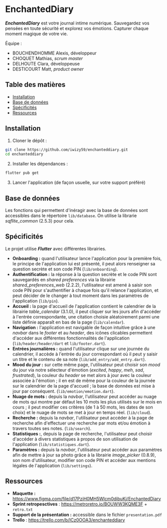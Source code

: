 # EnchantedDiary

***EnchantedDiary*** est votre journal intime numérique. Sauvegardez vos pensées en toute sécurité et explorez vos émotions. Capturer chaque moment magique de votre vie.

Équipe :
- BOUCHENDHOMME Alexis, développeur
- CHOQUET Mathias, *scrum master*
- DELHOUTE Clara, développeuse
- DESTICOURT Matt, *product owner*

## Table des matières
- [Installation](#installation)
- [Base de données](#base-de-données)
- [Spécificités](#spécificités)
- [Ressources](#ressources)

## Installation
1. Cloner le dépôt :
```bash
git clone https://github.com/iwizy59/enchanteddiary.git
cd enchanteddiary
```
2. Installer les dépendances :
```bash
flutter pub get
```
3. Lancer l'application (de façon usuelle, sur votre support préféré)

## Base de données
Les fonctions qui permettent d'inéragir avec la base de données sont accessibles dans le répertoire `lib/database`. On utilise la librarie *sqflite_common* (2.5.3) pour cela.

## Spécificités

Le projet utilise ***Flutter*** avec différentes librairies.

- **Onboarding :** quand l'utilisateur lance l'application pour la première fois, le principe de l'application lui est présenté, il peut alors renseigner sa question secrète et son code PIN (`lib/onboarding`).
- **Authentification :** la réponse à la question secrète et le code PIN sont sauvegardés en *shared preferences* via la librairie *shared_preferences_web* (2.2.2), l'utilisateur est amené à saisir son code PIN pour s'authentifier à chaque fois qu'il relance l'application, et peut décider de le changer à tout moment dans les paramètres de l'application (`lib/pin`).
- **Accueil :** la page d'accueil de l'application contient le calendrier de la librairie *table_calendar* (3.1.0), il peut cliquer sur les jours afin d'accéder à l'entrée correspondante, une citation choisie aléatoirement parmi une liste définie apparaît en bas de la page (`lib/calendar`).
- **Navigation :** l'application est navigable de façon intuitive grâce à une *navbar* dans le *footer* et au *header*, des icônes clicables permettent d'accéder aux différentes fonctionnalités de l'application (`lib/header/header/dart` et `lib/footer.dart`).
- **Entrées journalières :** quand l'utilisateur clique sur une journée du calendrier, il accède à l'entrée du jour correspondant où il peut y saisir un titre et le contenu de sa note (`lib/add_entry/add_entry.dart`).
- **Mood du jour :** sur cette même page, l'utilisateur peut choisir son *mood* du jour via notre sélecteur d'émotion (*excited*, *happy*, *meh*, *sad*, *frustrated*), la couleur du *header* se met alors à jour avec la couleur associée à l'émotion ; il en est de même pour la couleur de la journée sur le calendrier de la page d'accueil ; la base de données est mise à jour par conséquent. (`lib/emotion/emotion.dart`).
- **Nuage de mots :** depuis la *navbar*, l'utilisateur peut accéder au nuage de mots qui montre par défaut les 10 mots les plus utilisés sur le mois en cours ; il peut modifier ces critères (de 1 à 50 mots, les dates de son choix) et le nuage de mots se met à jour en temps réel. (`lib/cloud`).
- **Recherche :** depuis la *navbar*, l'utilisateur peut accéder à la page de recherche afin d'effectuer une recherche par mots et/ou émotion à travers toutes ses notes. (`lib/search`).
- **Statistiques :**, depuis la page de recherche, l'utilisateur peut choisir d'accéder à divers statistiques à propos de son utilisation de l'application (`lib/statistiques.dart`).
- **Paramètres :** depuis la *navbar*, l'utilisateur peut accéder aux paramètres afin de mettre à jour sa photo grâce à la librairie *image_picker* (0.8.9), son nom d'utilisateur, modifier son code PIN et accéder aux mentions légales de l'application (`lib/settings`).

## Ressources
- **Maquette :** https://www.figma.com/file/d17PziH0MH5Wlcm0dibuKj/EnchantedDiary
- **Sprint retropesctives** : https://metroretro.io/BOUWW3KQME3F + `retro.txt`
- **Support de la présentation :** accessible dans le fichier `presentation.pdf`
- **Trello** : https://trello.com/b/ICz0OOA3/enchanteddiary
